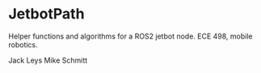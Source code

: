 # JetbotPath

Helper functions and algorithms for a ROS2 jetbot node. ECE 498, mobile robotics.

Jack Leys
Mike Schmitt
